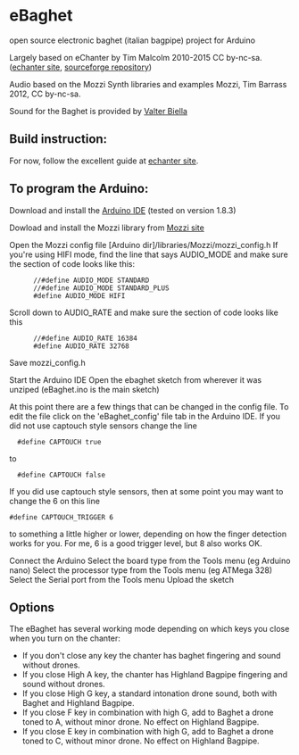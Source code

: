 # eBaghet
open source electronic baghet (italian bagpipe) project for Arduino

Largely based on eChanter by Tim Malcolm 2010-2015 CC by-nc-sa. ([echanter site](http://www.echanter.com/), [sourceforge repository](https://sourceforge.net/projects/echanter/))

Audio based on the Mozzi Synth libraries and examples
Mozzi, Tim Barrass 2012, CC by-nc-sa.

Sound for the Baghet is provided by [Valter Biella](http://www.baghet.it/)

## Build instruction:
For now, follow the excellent guide at [echanter site](http://www.echanter.com/home/howto-build).

## To program the Arduino:
Download and install the [Arduino IDE](https://www.arduino.cc/en/main/software) (tested on version 1.8.3)

Dowload and install the Mozzi library from [Mozzi site](http://sensorium.github.com/Mozzi/)

Open the Mozzi config file [Arduino dir]/libraries/Mozzi/mozzi_config.h
If you're using HIFI mode, find the line that says AUDIO_MODE and make sure the section of code looks like this:

          //#define AUDIO_MODE STANDARD
          //#define AUDIO_MODE STANDARD_PLUS
          #define AUDIO_MODE HIFI

Scroll down to AUDIO_RATE and make sure the section of code looks like this

          //#define AUDIO_RATE 16384
          #define AUDIO_RATE 32768

Save mozzi_config.h


Start the Arduino IDE
Open the ebaghet sketch from wherever it was unziped (eBaghet.ino is the main sketch)

At this point there are a few things that can be changed in the config file. To edit the file click on the 'eBaghet_config' file tab in the Arduino IDE. If you did not use captouch style sensors change the line

      #define CAPTOUCH true

 to

      #define CAPTOUCH false

If you did use captouch style sensors, then at some point you may want to change the 6 on this line

    #define CAPTOUCH_TRIGGER 6

to something a little higher or lower, depending on how the finger detection works for you. For me, 6 is a good trigger level, but 8 also works OK.

Connect the Arduino
Select the board type from the Tools menu (eg Arduino nano)
Select the processor type from the Tools menu (eg ATMega 328)
Select the Serial port from the Tools menu
Upload the sketch

## Options

The eBaghet has several working mode depending on which keys you close when you turn on the chanter:
* If you don't close any key the chanter has baghet fingering and sound without drones.
* If you close High A key, the chanter has Highland Bagpipe fingering and sound without drones.
* If you close High G key, a standard intonation drone sound, both with Baghet and Highland Bagpipe.
* If you close F key in combination with high G, add to Baghet a drone toned to A, without minor drone. No effect on Highland Bagpipe.
* If you close E key in combination with high G, add to Baghet a drone toned to C, without minor drone. No effect on Highland Bagpipe. 
